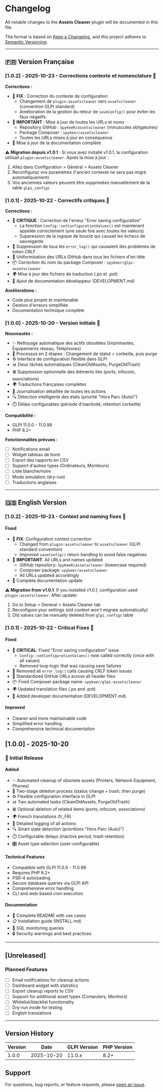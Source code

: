 # Changelog

All notable changes to the **Assets Cleaner** plugin will be documented in this file.

The format is based on [Keep a Changelog](https://keepachangelog.com/en/1.0.0/),
and this project adheres to [Semantic Versioning](https://semver.org/spec/v2.0.0.html).

---

## 🇫🇷 Version Française

### [1.0.2] - 2025-10-23 - Corrections contexte et nomenclature 🔧

**Corrections :**
- 🐛 **FIX** : Correction du contexte de configuration
  - Changement de `plugin:assetscleaner` vers `assetscleaner` (convention GLPI standard)
  - Amélioration de la gestion du retour de `saveConfig()` pour éviter les faux négatifs
- 🔗 **IMPORTANT** : Mise à jour de toutes les URLs et noms
  - Repository GitHub : `SpyKeeR/assetscleaner` (minuscules obligatoires)
  - Package Composer : `spykeer/assetscleaner`
  - Toutes les URLs mises à jour en conséquence
- 📝 Mise à jour de la documentation complète

**⚠️ Migration depuis v1.0.1** :
Si vous avez installé v1.0.1, la configuration utilisait `plugin:assetscleaner`. Après la mise à jour :
1. Allez dans Configuration > Général > Assets Cleaner
2. Reconfigurez vos paramètres (l'ancien contexte ne sera pas migré automatiquement)
3. Vos anciennes valeurs peuvent être supprimées manuellement de la table `glpi_configs`

### [1.0.1] - 2025-10-22 - Correctifs critiques 🔧

**Corrections :**
- 🐛 **CRITIQUE** : Correction de l'erreur "Error saving configuration"
  - La fonction `Config::setConfigurationValues()` est maintenant appelée correctement (une seule fois avec toutes les valeurs)
  - Suppression de la logique de boucle qui causait les échecs de sauvegarde
- 🧹 Suppression de tous les `error_log()` qui causaient des problèmes de token CRLF
- 🔗 Uniformisation des URLs GitHub dans tous les fichiers d'en-tête
- 📦 Correction du nom du package Composer : `spykeer/glpi-assetscleaner`
- 🌍 Mise à jour des fichiers de traduction (.po et .pot)
- 📝 Ajout de documentation développeur (DEVELOPMENT.md)

**Améliorations :**
- Code plus propre et maintenable
- Gestion d'erreurs simplifiée
- Documentation technique complète

### [1.0.0] - 2025-10-20 - Version Initiale 🎉

**Nouveautés :**
- ✨ Nettoyage automatique des actifs obsolètes (Imprimantes, Équipements réseau, Téléphones)
- 🔄 Processus en 2 étapes : Changement de statut + corbeille, puis purge
- ⚙️ Interface de configuration flexible dans GLPI
- 📊 Deux tâches automatiques (CleanOldAssets, PurgeOldTrash)
- 🗑️ Suppression optionnelle des éléments liés (ports, infocom, associations)
- 🌍 Traductions françaises complètes
- 📝 Journalisation détaillée de toutes les actions
- 🔍 Détection intelligente des états (priorité "Hors Parc (Auto)")
- ⏱️ Délais configurables (période d'inactivité, rétention corbeille)

**Compatibilité :**
- GLPI 11.0.0 - 11.0.99
- PHP 8.2+

**Fonctionnalités prévues :**
- [ ] Notifications email
- [ ] Widget tableau de bord
- [ ] Export des rapports en CSV
- [ ] Support d'autres types (Ordinateurs, Moniteurs)
- [ ] Liste blanche/noire
- [ ] Mode simulation (dry-run)
- [ ] Traductions anglaises

---

## 🇬🇧 English Version

### [1.0.2] - 2025-10-23 - Context and naming fixes 🔧

#### Fixed
- 🐛 **FIX**: Configuration context correction
  - Changed from `plugin:assetscleaner` to `assetscleaner` (GLPI standard convention)
  - Improved `saveConfig()` return handling to avoid false negatives
- 🔗 **IMPORTANT**: All URLs and names updated
  - GitHub repository: `SpyKeeR/assetscleaner` (lowercase required)
  - Composer package: `spykeer/assetscleaner`
  - All URLs updated accordingly
- 📝 Complete documentation update

**⚠️ Migration from v1.0.1**:
If you installed v1.0.1, configuration used `plugin:assetscleaner`. After update:
1. Go to Setup > General > Assets Cleaner tab
2. Reconfigure your settings (old context won't migrate automatically)
3. Old values can be manually deleted from `glpi_configs` table

### [1.0.1] - 2025-10-22 - Critical Fixes 🔧

#### Fixed
- 🐛 **CRITICAL**: Fixed "Error saving configuration" issue
  - `Config::setConfigurationValues()` now called correctly (once with all values)
  - Removed loop logic that was causing save failures
- 🧹 Removed all `error_log()` calls causing CRLF token issues
- 🔗 Standardized GitHub URLs across all header files
- 📦 Fixed Composer package name: `spykeer/glpi-assetscleaner`
- 🌍 Updated translation files (.po and .pot)
- 📝 Added developer documentation (DEVELOPMENT.md)

#### Improved
- Cleaner and more maintainable code
- Simplified error handling
- Comprehensive technical documentation

## [1.0.0] - 2025-10-20

### 🎉 Initial Release

#### Added
- ✨ Automated cleanup of obsolete assets (Printers, Network Equipment, Phones)
- 🔄 Two-stage deletion process (status change + trash, then purge)
- ⚙️ Flexible configuration interface in GLPI
- 📊 Two automated tasks (CleanOldAssets, PurgeOldTrash)
- 🗑️ Optional deletion of related items (ports, infocom, associations)
- 🌍 French translations (fr_FR)
- 📝 Detailed logging of all actions
- 🔍 Smart state detection (prioritizes "Hors Parc (Auto)")
- ⏱️ Configurable delays (inactive period, trash retention)
- 🎛️ Asset type selection (user-configurable)

#### Technical Features
- Compatible with GLPI 11.0.0 - 11.0.99
- Requires PHP 8.2+
- PSR-4 autoloading
- Secure database queries via GLPI API
- Comprehensive error handling
- CLI and web-based cron execution

#### Documentation
- 📖 Complete README with use cases
- 📋 Installation guide (INSTALL.md)
- 📝 SQL monitoring queries
- 🔒 Security warnings and best practices

---

## [Unreleased]

### Planned Features
- [ ] Email notifications for cleanup actions
- [ ] Dashboard widget with statistics
- [ ] Export cleanup reports to CSV
- [ ] Support for additional asset types (Computers, Monitors)
- [ ] Whitelist/blacklist functionality
- [ ] Dry-run mode for testing
- [ ] English translations

---

## Version History

| Version | Date | GLPI Version | PHP Version |
|---------|------|--------------|-------------|
| 1.0.0 | 2025-10-20 | 11.0.x | 8.2+ |


## Support

For questions, bug reports, or feature requests, please [open an issue](https://github.com/SpyKeeR/glpi-assetscleaner/issues).
